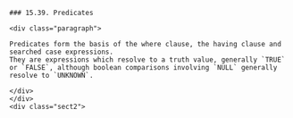     ### 15.39. Predicates

    <div class="paragraph">

    Predicates form the basis of the where clause, the having clause and searched case expressions.
    They are expressions which resolve to a truth value, generally `TRUE` or `FALSE`, although boolean comparisons involving `NULL` generally resolve to `UNKNOWN`.

    </div>
    </div>
    <div class="sect2">
